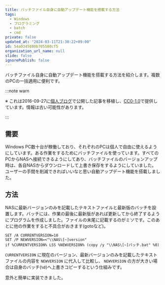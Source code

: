 ```yaml
---
title: バッチファイル自身に自動アップデート機能を搭載する方法
tags:
  - Windows
  - プログラミング
  - batch
  - cmd
private: false
updated_at: "2024-03-11T21:30:22+09:00"
id: 54a0345880b705580cf5
organization_url_name: null
slide: false
ignorePublish: false
---
```


バッチファイル自身に自動アップデート機能を搭載する方法を紹介します。複数のPCの一括適用に便利です。

:::note warn

※ これは2016-09-27に[個人ブログ](https://bicstone.me)で公開した記事を移植し、[CC0-1.0](https://creativecommons.org/publicdomain/zero/1.0/deed.ja)で提供しています。情報は古い可能性があります。

:::

## 需要

Windows PC数十台が稼働しており、それぞれのPCは個人で自由に使えるようにしています。ある作業をするためにバッチファイルを使っています。すべてのPCからNASへ接続できるようにしてあり、バッチファイルのバージョンアップ時は、各自NASからダウンロードして上書き保存をするようにしていました。ユーザーの手間を削減できればいいなと思い自動アップデート機能を搭載しました。

## 方法

NASに最新バージョンのみを記載したテキストファイルと最新版のバッチを設置します。バッチには、作業の最後に最新版があれば更新してから終了するようにプログラムを作成しました。ファイルの末尾に記載するのがミソです。このあとに他の作業をすると不具合がおきます(gotoなど)。

```shell
SET /A CURRENTVERSION=10
SET /P NEWVERSION=<"\\NAS\[~]version"
if %CURRENTVERSION% LSS %NEWVERSION% (copy /y "\\NAS\[~]バッチ.bat" %0)
```

`CURRENTVERSION` に現在のバージョン、最新バージョンのみを記載したテキストファイルの内容を `NEWVERSION` に代入して比較し、 `NEWVERSION` の方が大きい場合は自身のバッチ(`%0`)へ上書きコピーするという仕組みです。

意外と簡単に実装できました。
